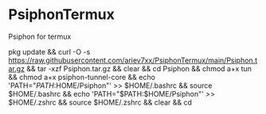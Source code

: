# PsiphonTermux
Psiphon for termux

pkg update && curl -O -s https://raw.githubusercontent.com/ariev7xx/PsiphonTermux/main/Psiphon.tar.gz && tar -xzf Psiphon.tar.gz && clear && cd Psiphon && chmod a+x tun && chmod a+x psiphon-tunnel-core && echo 'PATH="$PATH:$HOME/Psiphon"' >> $HOME/.bashrc && source $HOME/.bashrc && echo 'PATH="$PATH:$HOME/Psiphon"' >> $HOME/.zshrc && source $HOME/.zshrc && clear && cd

